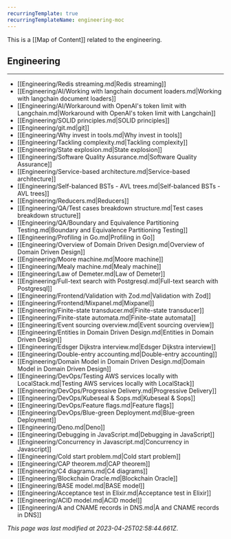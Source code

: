 ```yaml
---
recurringTemplate: true
recurringTemplateName: engineering-moc
---
```


This is a [[Map of Content]] related to the engineering.

## Engineering
---
- [[Engineering/Redis streaming.md|Redis streaming]]
- [[Engineering/AI/Working with langchain document loaders.md|Working with langchain document loaders]]
- [[Engineering/AI/Workaround with OpenAI's token limit with Langchain.md|Workaround with OpenAI's token limit with Langchain]]
- [[Engineering/SOLID principles.md|SOLID principles]]
- [[Engineering/git.md|git]]
- [[Engineering/Why invest in tools.md|Why invest in tools]]
- [[Engineering/Tackling complexity.md|Tackling complexity]]
- [[Engineering/State explosion.md|State explosion]]
- [[Engineering/Software Quality Assurance.md|Software Quality Assurance]]
- [[Engineering/Service-based architecture.md|Service-based architecture]]
- [[Engineering/Self-balanced BSTs - AVL trees.md|Self-balanced BSTs - AVL trees]]
- [[Engineering/Reducers.md|Reducers]]
- [[Engineering/QA/Test cases breakdown structure.md|Test cases breakdown structure]]
- [[Engineering/QA/Boundary and Equivalence Partitioning Testing.md|Boundary and Equivalence Partitioning Testing]]
- [[Engineering/Profiling in Go.md|Profiling in Go]]
- [[Engineering/Overview of Domain Driven Design.md|Overview of Domain Driven Design]]
- [[Engineering/Moore machine.md|Moore machine]]
- [[Engineering/Mealy machine.md|Mealy machine]]
- [[Engineering/Law of Demeter.md|Law of Demeter]]
- [[Engineering/Full-text search with Postgresql.md|Full-text search with Postgresql]]
- [[Engineering/Frontend/Validation with Zod.md|Validation with Zod]]
- [[Engineering/Frontend/Mixpanel.md|Mixpanel]]
- [[Engineering/Finite-state transducer.md|Finite-state transducer]]
- [[Engineering/Finite-state automata.md|Finite-state automata]]
- [[Engineering/Event sourcing overview.md|Event sourcing overview]]
- [[Engineering/Entities in Domain Driven Design.md|Entities in Domain Driven Design]]
- [[Engineering/Edsger Dijkstra interview.md|Edsger Dijkstra interview]]
- [[Engineering/Double-entry accounting.md|Double-entry accounting]]
- [[Engineering/Domain Model in Domain Driven Design.md|Domain Model in Domain Driven Design]]
- [[Engineering/DevOps/Testing AWS services locally with LocalStack.md|Testing AWS services locally with LocalStack]]
- [[Engineering/DevOps/Progressive Delivery.md|Progressive Delivery]]
- [[Engineering/DevOps/Kubeseal & Sops.md|Kubeseal & Sops]]
- [[Engineering/DevOps/Feature flags.md|Feature flags]]
- [[Engineering/DevOps/Blue-green Deployment.md|Blue-green Deployment]]
- [[Engineering/Deno.md|Deno]]
- [[Engineering/Debugging in JavaScript.md|Debugging in JavaScript]]
- [[Engineering/Concurrency in Javascript.md|Concurrency in Javascript]]
- [[Engineering/Cold start problem.md|Cold start problem]]
- [[Engineering/CAP theorem.md|CAP theorem]]
- [[Engineering/C4 diagrams.md|C4 diagrams]]
- [[Engineering/Blockchain Oracle.md|Blockchain Oracle]]
- [[Engineering/BASE model.md|BASE model]]
- [[Engineering/Acceptance test in Elixir.md|Acceptance test in Elixir]]
- [[Engineering/ACID model.md|ACID model]]
- [[Engineering/A and CNAME records in DNS.md|A and CNAME records in DNS]]


*This page was last modified at 2023-04-25T02:58:44.661Z*.
